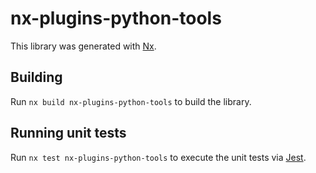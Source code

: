 # nx-plugins-python-tools

This library was generated with [Nx](https://nx.dev).

## Building

Run `nx build nx-plugins-python-tools` to build the library.

## Running unit tests

Run `nx test nx-plugins-python-tools` to execute the unit tests via [Jest](https://jestjs.io).
